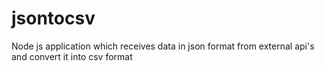 # jsontocsv
Node js application which receives data in json format from external api's and convert it into csv format
